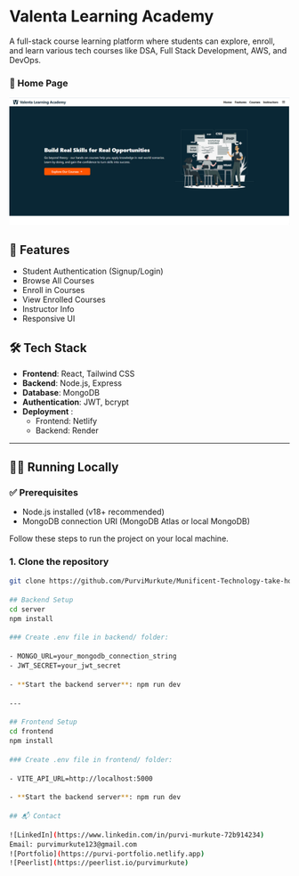 # Valenta Learning Academy

A full-stack course learning platform where students can explore, enroll, and learn various tech courses like DSA, Full Stack Development, AWS, and DevOps.

### 🔐 Home Page
![Home Page](./client/src/assets/homepage.png)

## 🚀 Features

- Student Authentication (Signup/Login)
- Browse All Courses
- Enroll in Courses
- View Enrolled Courses
- Instructor Info
- Responsive UI

## 🛠️ Tech Stack

- **Frontend**: React, Tailwind CSS
- **Backend**: Node.js, Express
- **Database**: MongoDB
- **Authentication**: JWT, bcrypt
- **Deployment**  :
  - Frontend: Netlify  
  - Backend: Render  

---

## 🧑‍💻 Running Locally

### ✅ Prerequisites

- Node.js installed (v18+ recommended)
- MongoDB connection URI (MongoDB Atlas or local MongoDB)

Follow these steps to run the project on your local machine.

### 1. Clone the repository

```bash
git clone https://github.com/PurviMurkute/Munificent-Technology-take-home-assignment.git

## Backend Setup
cd server
npm install

### Create .env file in backend/ folder:

- MONGO_URL=your_mongodb_connection_string
- JWT_SECRET=your_jwt_secret

- **Start the backend server**: npm run dev

---

## Frontend Setup
cd frontend
npm install

### Create .env file in frontend/ folder:

- VITE_API_URL=http://localhost:5000

- **Start the backend server**: npm run dev

## 📬 Contact

![LinkedIn](https://www.linkedin.com/in/purvi-murkute-72b914234)
Email: purvimurkute123@gmail.com
![Portfolio](https://purvi-portfolio.netlify.app)
![Peerlist](https://peerlist.io/purvimurkute)

